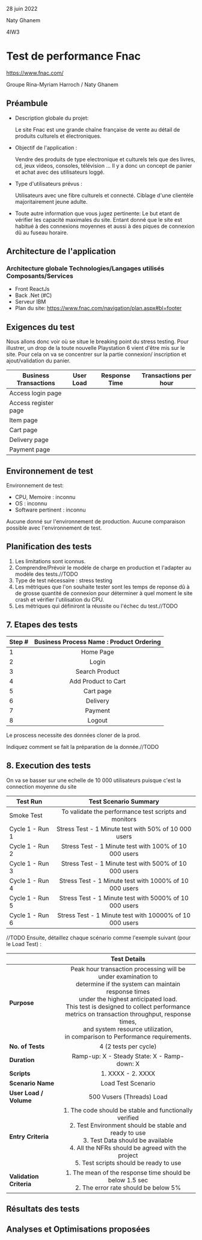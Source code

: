 28 juin 2022

Naty Ghanem 

4IW3

# Test de performance Fnac
https://www.fnac.com/

Groupe Rina-Myriam Harroch / Naty Ghanem

## Préambule

- Description globale du projet: 

    Le site Fnac est une grande chaîne française de vente au détail de produits culturels et électroniques.

- Objectif de l'application : 

    Vendre des produits de type electronique et culturels tels que des livres, cd, jeux videos, consoles, télévision ...
    Il y a donc un concept de panier et achat avec des utilisateurs loggé.

- Type d'utilisateurs prévus :

    Utilisateurs avec une fibre culturels et connecté. Ciblage d'une clientèle majoritairement jeune adulte.

- Toute autre information que vous jugez pertinente:
    Le but etant de vérifier les capacité maximales du site. Entant donné que le site est habitué à des connexions moyennes et aussi à des piques de connexion dû au fuseau horaire.



## Architecture de l'application

### Architecture globale Technologies/Langages utilisés Composants/Services 

- Front ReactJs
- Back .Net (#C)
- Serveur IBM
- Plan du site: https://www.fnac.com/navigation/plan.aspx#bl=footer

## Exigences du test

Nous allons donc voir où se situe le breaking point du stress testing. 
Pour illustrer, un drop de la toute nouvelle Playstation 6 vient d'être mis sur le site.
Pour cela on va se concentrer sur la partie connexion/ inscription et ajout/validation du panier.


| Business Transactions | User Load | Response Time | Transactions per hour |
|--------------|:-----------:|:------------:|:------------:|
| Access login page |  |  |  |
| Access register page |  |  | |
| Item page |  |  | |
| Cart page |  |  | |
| Delivery page |  |  | |
| Payment page |  |  | |

## Environnement de test
Environnement de test:

- CPU, Memoire : inconnu
- OS : inconnu
- Software pertinent : inconnu

Aucune donné sur l'environnement de production. Aucune comparaison possible avec l'environnement de test.

## Planification des tests

1. Les limitations sont iconnus.
2. Comprendre/Prévoir le modèle de charge en production et l'adapter au modèle des tests.//TODO
3. Type de test nécessaire : stress testing
4. Les métriques que l'on souhaite tester sont les temps de reponse dû à de grosse quantité de connexion pour déterminer à quel moment le site crash et vérifier l'utilisation du CPU.
5. Les métriques qui définiront la réussite ou l'échec du test.//TODO


## 7. Etapes des tests


| Step # | Business Process Name : Product Ordering |
|--------------|:-----------:|
| 1 | Home Page |
| 2 | Login |
| 3 | Search Product |
| 4 | Add Product to Cart|
| 5 | Cart page |
| 6 | Delivery  |
| 7 | Payment |
| 8 | Logout |

Le proscess necessite des données cloner de la prod.

Indiquez comment se fait la préparation de la donnée.//TODO

## 8. Execution des tests

On va se basser sur une echelle de 10 000 utilisateurs puisque c'est la connection moyenne du site

| Test Run | Test Scenario Summary |
|--------------|:-----------:|
| Smoke Test | To validate the performance test scripts and monitors |
| Cycle 1 - Run 1 | Stress Test - 1 Minute test with 50% of 10 000 users |
| Cycle 1 - Run 2 |Stress Test - 1 Minute test with 100% of 10 000 users |
| Cycle 1 - Run 3 | Stress Test - 1 Minute test with 500% of 10 000 users |
| Cycle 1 - Run 4 | Stress Test - 1 Minute test with 1000% of 10 000 users |
| Cycle 1 - Run 5 | Stress Test - 1 Minute test with 5000% of 10 000 users |
| Cycle 1 - Run 6 | Stress Test - 1 Minute test with 10000% of 10 000 users |

//TODO
Ensuite, détaillez chaque scénario comme l'exemple suivant (pour le Load Test) :

|  | Test Details |
|--------------|:-----------:|
| **Purpose** | Peak hour transaction processing will be under examination to <br/> determine if the system can maintain response times <br/> under the highest anticipated load. <br/> This test is designed to collect performance <br/> metrics on transaction throughput, response times, <br/> and system resource utilization, <br/> in comparison to Performance requirements. |
| **No. of Tests** | 4 (2 tests per cycle) |
| **Duration** | Ramp-up: X - Steady State: X - Ramp-down: X |
| **Scripts** | 1. XXXX - 2. XXXX |
| **Scenario Name** | Load Test Scenario |
| **User Load / Volume** | 500 Vusers (Threads) Load |
| **Entry Criteria** | 1. The code should be stable and functionally verified <br/> 2. Test Environment should be stable and ready to use <br/> 3. Test Data should be available <br/> 4. All the NFRs should be agreed with the project <br/> 5. Test scripts should be ready to use |
| **Validation Criteria** | 1. The mean of the response time should be below 1.5 sec <br/> 2. The error rate should be below 5% |

## Résultats des tests


## Analyses et Optimisations proposées

 


